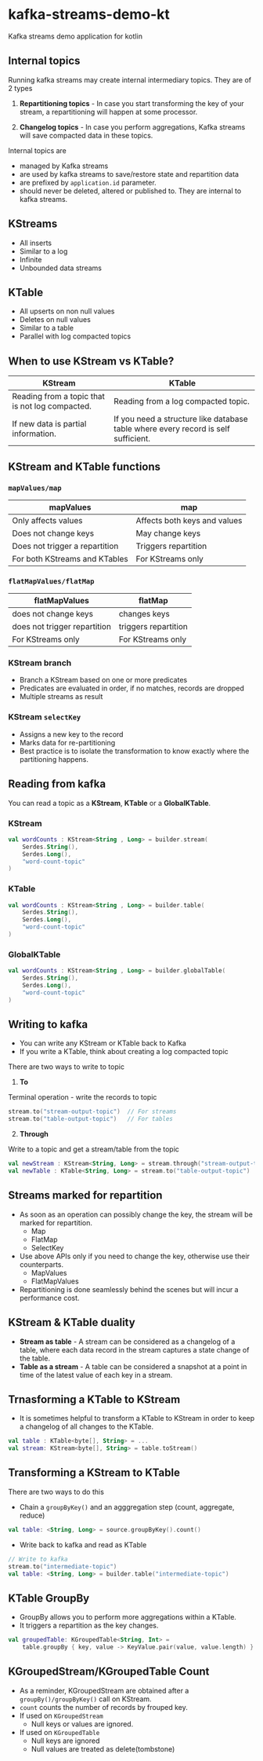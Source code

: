 # kafka-streams-demo-kt
Kafka streams demo application for kotlin

## Internal topics

Running kafka streams may create internal intermediary topics. They are of 2 types

1. **Repartitioning topics** - In case you start transforming the key of your stream, a repartitioning will happen at some processor.

2. **Changelog topics** - In case you perform aggregations, Kafka streams will save compacted data in these topics.
    
Internal topics are

- managed by Kafka streams
- are used by kafka streams to save/restore state and repartition data
- are prefixed by `application.id` parameter. 
- should never be deleted, altered or published to. They are internal to kafka streams.

## KStreams

- All inserts
- Similar to a log
- Infinite
- Unbounded data streams

## KTable

- All upserts on non null values
- Deletes on null values
- Similar to a table
- Parallel with log compacted topics

## When to use KStream vs KTable?

| KStream | KTable 
| --- | ---
| Reading from a topic that is not log compacted. | Reading from a log compacted topic.
| If new data is partial information. | If you need a structure like database table where every record is self sufficient.

## KStream and KTable functions

### `mapValues/map`

| mapValues | map
| --- | ---
| Only affects values | Affects both keys and values
| Does not change keys | May change keys
| Does not trigger a repartition | Triggers repartition
| For both KStreams and KTables | For KStreams only

### `flatMapValues/flatMap`

| flatMapValues | flatMap
| --- | ---
| does not change keys | changes keys
| does not trigger repartition | triggers repartition
| For KStreams only | For KStreams only

### KStream branch

- Branch a KStream based on one or more predicates
- Predicates are evaluated in order, if no matches, records are dropped
- Multiple streams as result

### KStream `selectKey`

- Assigns a new key to the record
- Marks data for re-partitioning
- Best practice is to isolate the transformation to know exactly where the partitioning happens.

## Reading from kafka

You can read a topic as a **KStream**, **KTable** or a **GlobalKTable**.

### KStream

```kotlin
val wordCounts : KStream<String , Long> = builder.stream(
    Serdes.String(),
    Serdes.Long(),
    "word-count-topic"
)
```

### KTable

```kotlin
val wordCounts : KStream<String , Long> = builder.table(
    Serdes.String(),
    Serdes.Long(),
    "word-count-topic"
)
```

### GlobalKTable

```kotlin
val wordCounts : KStream<String , Long> = builder.globalTable(
    Serdes.String(),
    Serdes.Long(),
    "word-count-topic"
)
```

## Writing to kafka

- You can write any KStream or KTable back to Kafka
- If you write a KTable, think about creating a log compacted topic

There are two ways to write to topic

1. **To**

Terminal operation - write the records to topic

```kotlin
stream.to("stream-output-topic")  // For streams
stream.to("table-output-topic")   // For tables
```

2. **Through**

Write to a topic and get a stream/table from the topic

```kotlin
val newStream : KStream<String, Long> = stream.through("stream-output-topic")   // For streams
val newTable : KTable<String, Long> = stream.to("table-output-topic")           // For tables
```

## Streams marked for repartition

- As soon as an operation can possibly change the key, the stream will be marked for repartition.
    - Map
    - FlatMap
    - SelectKey
- Use above APIs only if you need to change the key, otherwise use their counterparts.
    - MapValues
    - FlatMapValues
- Repartitioning is done seamlessly behind the scenes but will incur a performance cost.

## KStream & KTable duality

- **Stream as table** - A stream can be considered as a changelog of a table, where each data record in the stream 
captures a state change of the table.
- **Table as a stream** - A table can be considered a snapshot at a point in time of the latest value of each key in a stream.

## Trnasforming a KTable to KStream

- It is sometimes helpful to transform a KTable to KStream in order to keep a changelog of all changes to the KTable.

```kotlin
val table : KTable<byte[], String> = ...
val stream: KStream<byte[], String> = table.toStream()
```

## Transforming a KStream to KTable
There are two ways to do this
- Chain a `groupByKey()` and an agggregation step (count, aggregate, reduce)

```kotlin
val table: <String, Long> = source.groupByKey().count()
```

- Write back to kafka and read as KTable
```kotlin
// Write to kafka
stream.to("intermediate-topic")
val table: <String, Long> = builder.table("intermediate-topic")
```

## KTable GroupBy

- GroupBy allows you to perform more aggregations within a KTable.
- It triggers a repartition as the key changes.

```kotlin
val groupedTable: KGroupedTable<String, Int> =
    table.groupBy { key, value -> KeyValue.pair(value, value.length) }
```

## KGroupedStream/KGroupedTable Count

- As a reminder, KGroupedStream are obtained after a `groupBy()/groupByKey()` call on KStream.
- `count` counts the number of records by frouped key.
- If used on `KGroupedStream`
    - Null keys or values are ignored.
- If used on `KGroupedTable`
    - Null keys are ignored
    - Null values are treated as delete(tombstone)
    

